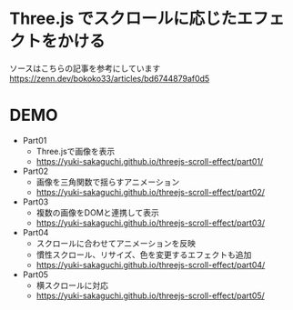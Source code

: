 # Three.js でスクロールに応じたエフェクトをかける

ソースはこちらの記事を参考にしています  
https://zenn.dev/bokoko33/articles/bd6744879af0d5


# DEMO

- Part01
  - Three.jsで画像を表示
  - https://yuki-sakaguchi.github.io/threejs-scroll-effect/part01/
- Part02
  - 画像を三角関数で揺らすアニメーション
  - https://yuki-sakaguchi.github.io/threejs-scroll-effect/part02/
- Part03
  - 複数の画像をDOMと連携して表示
  - https://yuki-sakaguchi.github.io/threejs-scroll-effect/part03/
- Part04
  - スクロールに合わせてアニメーションを反映
  - 慣性スクロール、リサイズ、色を変更するエフェクトも追加
  - https://yuki-sakaguchi.github.io/threejs-scroll-effect/part04/
- Part05
  - 横スクロールに対応
  - https://yuki-sakaguchi.github.io/threejs-scroll-effect/part05/